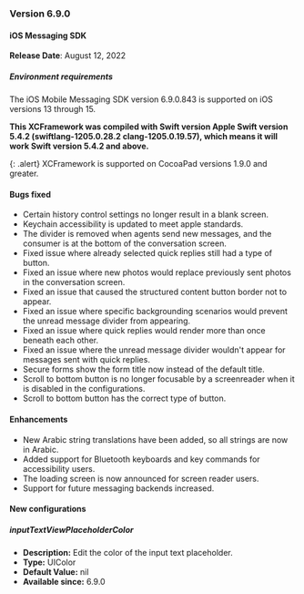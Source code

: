 ### Version 6.9.0
#### iOS Messaging SDK

**Release Date**: August 12, 2022

##### Environment requirements

The iOS Mobile Messaging SDK version 6.9.0.843 is supported on iOS versions 13 through 15.

**This XCFramework was compiled with Swift version Apple Swift version 5.4.2 (swiftlang-1205.0.28.2 clang-1205.0.19.57), which means it will work Swift version 5.4.2 and above.**

{: .alert}
XCFramework is supported on CocoaPad versions 1.9.0 and greater.

#### Bugs fixed

- Certain history control settings no longer result in a blank screen.
- Keychain accessibility is updated to meet apple standards.
- The divider is removed when agents send new messages, and the consumer is at the bottom of the conversation screen.
- Fixed issue where already selected quick replies still had a type of button.
- Fixed an issue where new photos would replace previously sent photos in the conversation screen.
- Fixed an issue that caused the structured content button border not to appear.
- Fixed an issue where specific backgrounding scenarios would prevent the unread message divider from appearing.
- Fixed an issue where quick replies would render more than once beneath each other.
- Fixed an issue where the unread message divider wouldn't appear for messages sent with quick replies.
- Secure forms show the form title now instead of the default title.
- Scroll to bottom button is no longer focusable by a screenreader when it is disabled in the configurations.
- Scroll to bottom button has the correct type of button.

#### Enhancements

- New Arabic string translations have been added, so all strings are now in Arabic.
- Added support for Bluetooth keyboards and key commands for accessibility users.
- The loading screen is now announced for screen reader users.
- Support for future messaging backends increased.

#### New configurations

##### inputTextViewPlaceholderColor
- **Description:** Edit the color of the input text placeholder.
- **Type:** UIColor
- **Default Value:**  nil
- **Available since:** 6.9.0
